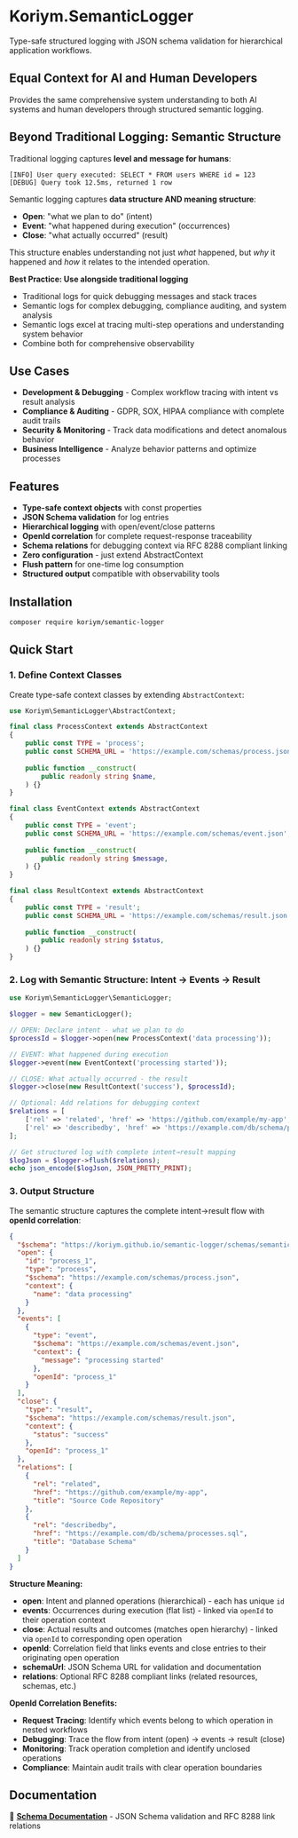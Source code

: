 # Koriym.SemanticLogger

Type-safe structured logging with JSON schema validation for hierarchical application workflows.

## Equal Context for AI and Human Developers

Provides the same comprehensive system understanding to both AI systems and human developers through structured semantic logging.

## Beyond Traditional Logging: Semantic Structure

Traditional logging captures **level and message for humans**:
```
[INFO] User query executed: SELECT * FROM users WHERE id = 123
[DEBUG] Query took 12.5ms, returned 1 row
```

Semantic logging captures **data structure AND meaning structure**:
- **Open**: "what we plan to do" (intent)
- **Event**: "what happened during execution" (occurrences)
- **Close**: "what actually occurred" (result)

This structure enables understanding not just *what* happened, but *why* it happened and *how* it relates to the intended operation.

**Best Practice: Use alongside traditional logging**
- Traditional logs for quick debugging messages and stack traces
- Semantic logs for complex debugging, compliance auditing, and system analysis
- Semantic logs excel at tracing multi-step operations and understanding system behavior
- Combine both for comprehensive observability

## Use Cases

- **Development & Debugging** - Complex workflow tracing with intent vs result analysis
- **Compliance & Auditing** - GDPR, SOX, HIPAA compliance with complete audit trails
- **Security & Monitoring** - Track data modifications and detect anomalous behavior
- **Business Intelligence** - Analyze behavior patterns and optimize processes

## Features

- **Type-safe context objects** with const properties
- **JSON Schema validation** for log entries
- **Hierarchical logging** with open/event/close patterns
- **OpenId correlation** for complete request-response traceability
- **Schema relations** for debugging context via RFC 8288 compliant linking
- **Zero configuration** - just extend AbstractContext
- **Flush pattern** for one-time log consumption
- **Structured output** compatible with observability tools

## Installation

```bash
composer require koriym/semantic-logger
```

## Quick Start

### 1. Define Context Classes

Create type-safe context classes by extending `AbstractContext`:

```php
use Koriym\SemanticLogger\AbstractContext;

final class ProcessContext extends AbstractContext
{
    public const TYPE = 'process';
    public const SCHEMA_URL = 'https://example.com/schemas/process.json';
    
    public function __construct(
        public readonly string $name,
    ) {}
}

final class EventContext extends AbstractContext
{
    public const TYPE = 'event';
    public const SCHEMA_URL = 'https://example.com/schemas/event.json';
    
    public function __construct(
        public readonly string $message,
    ) {}
}

final class ResultContext extends AbstractContext
{
    public const TYPE = 'result';
    public const SCHEMA_URL = 'https://example.com/schemas/result.json';
    
    public function __construct(
        public readonly string $status,
    ) {}
}
```

### 2. Log with Semantic Structure: Intent → Events → Result

```php
use Koriym\SemanticLogger\SemanticLogger;

$logger = new SemanticLogger();

// OPEN: Declare intent - what we plan to do
$processId = $logger->open(new ProcessContext('data processing'));

// EVENT: What happened during execution
$logger->event(new EventContext('processing started'));

// CLOSE: What actually occurred - the result
$logger->close(new ResultContext('success'), $processId);

// Optional: Add relations for debugging context
$relations = [
    ['rel' => 'related', 'href' => 'https://github.com/example/my-app', 'title' => 'Source Code Repository'],
    ['rel' => 'describedby', 'href' => 'https://example.com/db/schema/processes.sql', 'title' => 'Database Schema']
];

// Get structured log with complete intent→result mapping
$logJson = $logger->flush($relations);
echo json_encode($logJson, JSON_PRETTY_PRINT);
```

### 3. Output Structure

The semantic structure captures the complete intent→result flow with **openId correlation**:

```json
{
  "$schema": "https://koriym.github.io/semantic-logger/schemas/semantic-log.json",
  "open": {
    "id": "process_1",
    "type": "process",
    "$schema": "https://example.com/schemas/process.json",
    "context": {
      "name": "data processing"
    }
  },
  "events": [
    {
      "type": "event",
      "$schema": "https://example.com/schemas/event.json",
      "context": {
        "message": "processing started"
      },
      "openId": "process_1"
    }
  ],
  "close": {
    "type": "result",
    "$schema": "https://example.com/schemas/result.json",
    "context": {
      "status": "success"
    },
    "openId": "process_1"
  },
  "relations": [
    {
      "rel": "related",
      "href": "https://github.com/example/my-app",
      "title": "Source Code Repository"
    },
    {
      "rel": "describedby", 
      "href": "https://example.com/db/schema/processes.sql",
      "title": "Database Schema"
    }
  ]
}
```

**Structure Meaning:**
- **open**: Intent and planned operations (hierarchical) - each has unique `id`
- **events**: Occurrences during execution (flat list) - linked via `openId` to their operation context
- **close**: Actual results and outcomes (matches open hierarchy) - linked via `openId` to corresponding open operation
- **openId**: Correlation field that links events and close entries to their originating open operation
- **schemaUrl**: JSON Schema URL for validation and documentation
- **relations**: Optional RFC 8288 compliant links (related resources, schemas, etc.)

**OpenId Correlation Benefits:**
- **Request Tracing**: Identify which events belong to which operation in nested workflows
- **Debugging**: Trace the flow from intent (open) → events → result (close)
- **Monitoring**: Track operation completion and identify unclosed operations
- **Compliance**: Maintain audit trails with clear operation boundaries

## Documentation

📖 **[Schema Documentation](docs/schemas/README.md)** - JSON Schema validation and RFC 8288 link relations

